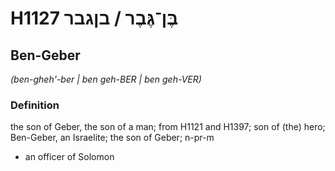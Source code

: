 # H1127 בֶּן־גֶּבֶר / בןגבר

## Ben-Geber

_(ben-gheh'-ber | ben ɡeh-BER | ben ɡeh-VER)_

### Definition

the son of Geber, the son of a man; from H1121 and H1397; son of (the) hero; Ben-Geber, an Israelite; the son of Geber; n-pr-m

- an officer of Solomon
